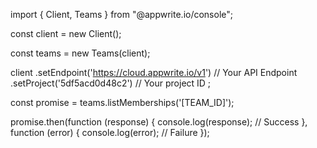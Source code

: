 import { Client, Teams } from "@appwrite.io/console";

const client = new Client();

const teams = new Teams(client);

client
    .setEndpoint('https://cloud.appwrite.io/v1') // Your API Endpoint
    .setProject('5df5acd0d48c2') // Your project ID
;

const promise = teams.listMemberships('[TEAM_ID]');

promise.then(function (response) {
    console.log(response); // Success
}, function (error) {
    console.log(error); // Failure
});